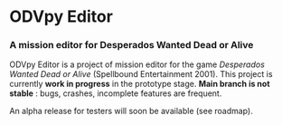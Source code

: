 # ODVpy Editor
### A mission editor for Desperados Wanted Dead or Alive

ODVpy Editor is a project of mission editor for the game _Desperados Wanted Dead or Alive_ (Spellbound Entertainment 2001).
This project is currently **work in progress** in the prototype stage. 
**Main branch is not stable** : bugs, crashes, incomplete features are frequent.

An alpha release for testers will soon be available (see roadmap).
